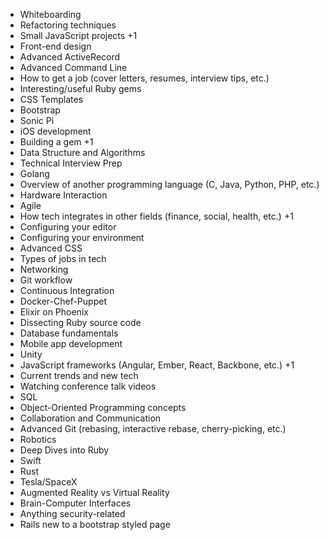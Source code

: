 * Whiteboarding
* Refactoring techniques
* Small JavaScript projects +1
* Front-end design
* Advanced ActiveRecord
* Advanced Command Line
* How to get a job (cover letters, resumes, interview tips, etc.)
* Interesting/useful Ruby gems
* CSS Templates
* Bootstrap
* Sonic Pi
* iOS development
* Building a gem +1
* Data Structure and Algorithms
* Technical Interview Prep
* Golang
* Overview of another programming language (C, Java, Python, PHP, etc.)
* Hardware Interaction
* Agile
* How tech integrates in other fields (finance, social, health, etc.) +1
* Configuring your editor
* Configuring your environment
* Advanced CSS
* Types of jobs in tech
* Networking
* Git workflow
* Continuous Integration
* Docker-Chef-Puppet
* Elixir on Phoenix
* Dissecting Ruby source code
* Database fundamentals
* Mobile app development
* Unity
* JavaScript frameworks (Angular, Ember, React, Backbone, etc.) +1
* Current trends and new tech
* Watching conference talk videos
* SQL
* Object-Oriented Programming concepts
* Collaboration and Communication
* Advanced Git (rebasing, interactive rebase, cherry-picking, etc.)
* Robotics
* Deep Dives into Ruby
* Swift
* Rust
* Tesla/SpaceX
* Augmented Reality vs Virtual Reality
* Brain-Computer Interfaces
* Anything security-related
* Rails new to a bootstrap styled page
